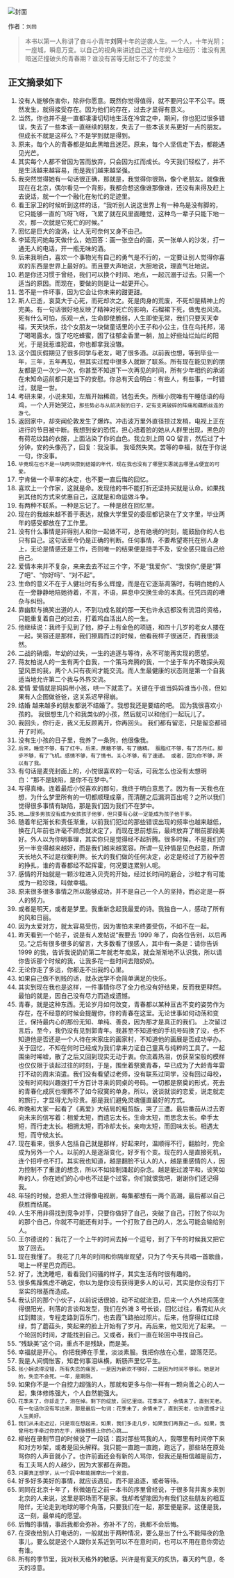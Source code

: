 ![封面](http://oo5edb6t9.bkt.clouddn.com/14918141562694.jpg)

作者：`刘同`

> 本书以第一人称讲了奋斗小青年**刘同**十年的逆袭人生。一个人，十年光阴；一座城，瞬息万变。以自己的视角来讲述自己这十年的人生经历：谁没有黑暗迷茫撞破头的青春期？谁没有苦等无耐忘不了的恋爱？

## 正文摘录如下

1. 没有人能够伤害你，除非你愿意。既然你觉得值得，就不要问公平不公平。既然发生，就得接受存在。因为他们的存在，过去才显得有意义。
2. 当然，你也并不是一直都凄凄切切地生活在冷宫之中，期间，你也犯过很多错误，失去了一些本该一直继续的朋友，失去了一些本该关系更好一点的朋友。 但成长不就是这样么？不是学到就是得到。
3. 原来，每个人的青春都是如此黑暗且迷茫。原来，每个人坚信走下去，都能遇见光芒。
4. 其实每个人都不曾因为苦而放弃，只会因为扛而成长。今天我们轻松了，并不是生活越来越容易，而是我们越来越坚强。
5. 我突然觉得她有一句话很正确，那就是，我觉得你很熟，像个老朋友。就像我现在在北京，偶尔看见一个背影，我都会想这像谁那像谁，还没有来得及赶上去说话，就一个一个融化在匆忙的足迹里。
6. 看王家卫的时候听到这样的话，“我听别人说这世界上有一种鸟是没有脚的，它只能够一直的飞呀飞呀，飞累了就在风里面睡觉，这种鸟一辈子只能下地一次，那一次就是它死亡的时候。”
7. 回忆是巨大的漩涡，让人无可奈何又身不由己。
8. 李延亮问她每天做什么，她回答：画一张空白的画，买一张单人的沙发，打一通无人的电话，开一瓶无味的酒。
9. 后来我明白，喜欢一个事物光有自己的勇气是不行的，一定要让别人觉得你喜欢的东西是世界上最好的。而且要大声地说，大胆地说，理直气壮地说。
10. 若是你还习惯于曾经，我们可以换个时间、地点，一起沉溺于过去。只需一个适当的原因。而现在，要做的则是让一起更开心。
11. 苦不是一件坏事，因为它会让你未来的甜更甜。
12. 斯人已逝，哀莫大于心死，而死却次之。死是肉身的荒废，不死却是精神上的完美。有一句话很好地反映了精神对死亡的影响，石榴裙下死，做鬼也风流。死有什么可怕，乐观一点，生命即使脆弱，人生即使无常，我们只要天天幸福，天天快乐，找个女朋友一块做童话里的小王子和小公主，住在乌托邦，渴了喝喝露水，饿了吃吃蜂蜜，困了往郁金香里一躺，加上好些灿烂灿烂的阳光，于是我惹谁犯谁，你也都拿我没辙。
13. 这个国庆假期见了很多同学与老友，喝了很多酒。以前我也想，等到毕业一年，三年，五年再见，但其实过程中很多人就断了联系。所有现在能见到的朋友都是见一次少一次，你甚至不知道下一次再见的时间，所有少年相约的承诺在未知命运前都只是当下的安慰。你总有天会明白：有些人，有些事，一时错过，就是一世。
14. 考研未果，小说未知，左眉开始稀疏，钱包丢失。所租小院唯有午睡低语的母鸡，一个人开始哭泣，`那些势必与从前决裂的日子，定有支离破碎的阵痛和藕断丝连的游弋。`
15. 返回家中，却突闻伦敦发生了爆炸。冲击波万里外直径掠过发梢，电视上正在进行的节目被中断。我想到安的恐慌，担心捂着脸的她从人群里出现，黑色的有荷花纹路的衣服，上面沾染了你的血色。我立刻上网 QQ 留言，然后过了十分钟，安的头像亮了，回复：我没事。 我哑然失笑。苦等的幸福，就在于你说一句，你没事。
16. `毕竟现在也不是一块两块攒到结婚的年代，现在我也没有了哪里实惠就去哪里占便宜的可爱。`
17. 宁肯做一个草率的决定，也不要一直后悔的回忆。
18. 喜欢上一个作家，这就是命。发现他的书不能打折还坚持买就是认命。如果找到其他的方式来优惠自己，这就是和命运做斗争。
19. 有两种不联系。一种是忘记了。一种是放在回忆里。
20. 现在的我越来越不善于表达，就像大学里受的委屈都记录在了文字里，毕业两年的感受都放在了工作里。
21. 没有什么事情是非得别人和你一起做不可，总有绝境的时刻，能鼓励你的人也只有自己。这句话至今仍是正确的判断。任何事情，不要希望寄托在别人身上，无论是情感还是工作，否则唯一的结果便是措手不及，安全感只能自己给自己。
22. 爱情本来并不复杂，来来去去不过三个字，不是“我爱你”、“我恨你”,便是“算了吧”、“你好吗”、“对不起”。
23. 生命的意义不在于人健壮时有多么辉煌，而是在它逐渐凋落时，有明白她的人在一旁静静地陪她待着，不言，不语，屏息中交换生命的本真。任凭四周的嘈杂与纠纷。
24. 靠幽默与搞笑出道的人，不到功成名就的那一天也许永远都没有流泪的资格，只能重复着自己的过去，打着鸡血活出人的一生。
25. 他继续说：我终于见到了他，脖子上有金色的项链，和四十几岁的老女人搂在一起，笑容还是那样，我们擦肩而过的时候，他看我样子很迷茫，而我很淡然。
26. 二战的硝烟，年幼的过失，一生的追逐与等待，永不可能再实现的愿望。
27. 蒋友柏说人的一生有两个自我，一个策马奔腾的我，一个坐于车内不敢探头观望风景的我，两个人只有夜间才能交流。而人生最健康的状态则是第一个自我适当地允许第二个我与外界交流。
28. 爱情 爱情就是妈妈带小孩，哄一下就乖了。关键在于谁当妈妈谁当小孩，但如果有人企图做爸爸，这关系迟早得崩。
29. 结婚 越来越多的朋友都说不结婚了。我想我还是要结的吧。 因为我很喜欢小孩的。 我很想生几个和我类似的小孩，然后就可以和他们一起玩儿了。
30. 我回头，你行走，我义无反顾离开，你再回头。 我们都有留恋，只是留恋都错开了时间。
31. 没有生小孩的日子里，我养了一条狗，他很像我。
32. `后来，睡觉不够，有了红牛。后来，蔗糖不够，有了糖精。 胭脂红不够，有了苏丹红。脚步不够，有了飞机。感情不够，有了情书。关心不够，有了速递。 或者，因为你不够，所以有了我。`
33. 有句话是麦兜封面上的，小悦很喜欢的一句话，可我怎么也没有太想明白：“那不是缺陷，是你不在梦中。”
34. 写得真棒。连着最后小悦喜欢的那句，我终于明白意思了。因为有一天我也在想，为什么梦里所有的一切都顺理成章，而清醒之后漏洞百出呢？之所以我们觉得很多事情有缺陷，那是我们因为我们不在梦中。
35. `她……很多男孩没有成为女孩孩子他爹，但只要有心就一定能成为孩子他干爹。`
36. 随着年纪渐长和责任渐重，以前我们犯过的那些错误出现的频率也越来越低，换在几年前也许毫不顾虑就决定了，而现在思前想后，最终放弃了眼前那段美好。外人以为你明事理，其实你只是觉得经不起折腾。很多时候，不是我们的另一半变得越来越好，而是我们越来越宽容。所谓一见钟情是见色起意，所谓天长地久不过是权衡利弊。长大的我们做的任何决定，必定是经过了万般辛苦的挣扎，谁的青春都经不起挥霍，何况要连累别人呢。
37. 感情的开始就是一颗沙粒进入贝壳的开始，经过长时间的磨合，沙粒才有可能成为一粒珍珠，叫做幸福。
38. 原来很多很多事情之所以能够成功，并不是自己一个人的坚持，而必定是一群人的努力。
39. 或者是明天，或者是梦里。我重新念起我最爱的诗。我独自一人，感动了所有的风和日丽。
40. 因为太爱对方，就太容易受伤，因为害怕未来终要受伤，不如不在一起。
41. 昨天看到一个帖子，说是有人发帖说“我要去 1999 年了，向各位告别，以后再见。”之后有很多很多的留言，大多数看了很感人，其中有一条是：请你告诉 1999 的我，告诉我说奶奶第二年就老年痴呆，就会渐渐地不认识我，所以请你告诉那个时候的我，让我多花一些时间去陪奶奶。
42. 无论你走了多远，你都走不出我的心里。
43. 如果自己做不到贱的话，就永远学不会简单满足的快乐。
44. 其实到现在我也是这样，一件事情你尽了全力也没有好结果，反而我更释然。最怕的就是，因自己没有尽力而造成遗憾。
45. 青春，就是这种东西。无论岁月如何改变，青春都以某种亘古不变的姿势作为存在，在不经意的时候会提醒你，你的青春在这里。无论世事如何动荡和变迁，保持最内心的那份无知、单纯、善良，因为那才是真正的我们。 上次留过言后，至今，我仍没有见到郭青年。我甚至不知道他的手机号码换了没，也不知道他是否还是一个人待在宋家庄的画家村，不知道他的画展是否成功举办。关于回忆，不知在何时已经成为我们拿来力证自己童真与纯粹的工具了。一起围坐时唏嘘，散了之后又回到现实无动于衷。你流着热泪，仿获至宝般的模样也仅仅限于谈起过往的时刻，于是，围坐着祭奠青春，早已成为了大龄青年雷打不动的周末消遣。我们没有看望过老师，没有联系过同学，没有回过母校，没有时间和兴趣拨打千方百计寻来的同桌的号码。一切都是祭奠的形式，死去的青春化成灰也埋葬不了如今寂寞的单身。所以，说谈就谈的恋爱，说走就走的旅行，才显得尤为珍贵。那是我们避免灵魂僵直最好的方式。
46. 昨晚和大家一起看了《离爱》大结局的粗剪版，哭了三遭。最后番茄从过去寄向未来的信写着：相爱太短，而遗忘太长。生命太短，而思念太长。牵手太短，而行走太长。相拥太短，而冷却太长。亲吻太短，而回味太长。相遇太短，而守候太长。
47. 现在看来，很多人包括自己就是那样，好起来时，温顺得不行，翻脸时，完全成为另外一个人。以前的人是逐渐变化，好歹有个变。现在的人是直接死机，连个招呼也不打。其实我也知道，越是翻脸不认人的人，越是重感情的人，因为控制不了重逢的想念，所以不如抑制涌起的杂念。越是能过渡平和，谈笑如昨的人，你在她们的心中也不过是个过客。你们就恨我吧，谢谢你们还记得我。
48. 年轻的时候，总把人生过得像电视剧，每集都想有一两个高潮，最后都以自己获胜而结尾。
49. 人生不用非得找到竞争对手，只要你做好了自己，突破了自己，打败了你以为的那个自己，你就不可能还有对手。一个打败了自己的人，怎么可能会输给别人。
50. 王尔德说的：我花了一个上午的时间去掉一个逗号，到了下午的时候我又把它放了回去。
51. 现在我懂了。 我花了几年的时间和你隔岸观望，只为了今天与共唱一首歌曲，喝上一杯星巴克而已。
52. 好了，洗洗睡吧，看看我们闷骚的样子，其实生活有时很有趣的。
53. 很多焦躁焦虑不确定，你以为是你没有获得更多人的认可，其实是你没有打下坚实的根基而造成。
54. 我认识的那个小伙子，以前说话很娘，动不动就流泪，后来一个人外地闯荡变得很阳光，利落的言谈和发型，我们在外滩 3 号长谈，回忆过往，看霓虹从火红到黯淡，专程走路到百乐门，也去霞飞路拍过照片。后来，他穿得红红绿绿，剪了蘑菇头，笑起来的脸上开始有了岁月。再后来，他又阳光了起来。 一个轮回的时间，才能找到自己。又或者，我们一直在轮回中寻找自己。
55. “残缺美”这个词，重点不是残缺，而是美。
56. 幸福就是开心。 你把我捧在手里，淡淡素服。我把你放在心里，碧落茫茫。
57. 我是人间惆怅客，知君何事泪纵横，断肠声里忆平生。
58. `张小娴说得没错，所有失恋的痛苦，一是因为新欢不够好，二是因为时间不够长。她是对的，失恋不会死。一年，是期限。`
59. 如果你不是一个自控力超强的人，那就和更多与你一样有一颗向善之心的人一起，集体修炼强大，个人自然能强大。
60. `花季未了，你却走了，泪在掉。剩下的绽放，回忆里烧。花季未了，余情未了，直到天老。 有一句话你没有写出来，那是最后一句词：花季未了，余情未了，直到天老，也许遗憾才让人生美好。`
61. `我们从未走近过，只是现在想起来，如果，我们多走几步，如果我们再靠近一点。如果，我曾用右手牵过你的左手，用脉搏搭上你的心跳……`
62. 柳岩在录制节目的时候说了一段话：面对那些骂我的人，我哪里有时间停下来和对方吵架，或者是回头解释。我只能一直跑一直跑，跑远了，那些站在原处骂你的人声音就小了。也许前面还会有新的人骂你，但我还是相信越是前方，有工夫骂人的人越少，因为大家都在奔跑。
63. `只要真正想学，从一个屁中都能揣摩出一个发音。`
64. 好多好多美好的事情，就应该遇见，而不是追逐，或者等待。
65. 同同在北京十年了，秋微姐在之前一本书的序里曾经说，于很多背井离乡来到北京的人来说，这里是职场而不是家。我却希望能因为有我们这些朋友的相互陪伴，无论走到地球的哪个角落，只要我们在一起，那里便是家。这便是我，这一刻，最单纯的愿望。
66. 后悔的事情，事后我都会弥补。弥补不了的，我都不会后悔。
67. 在深夜给别人打电话的，一般就出于两种情况，要么是出了什么不能隔夜的急事儿，要么就是这个人跟你关系近到可以不在意时间，也可以不用在意你旁边有谁。
68. 所有的季节里，我对秋天格外的敏感。兴许是有夏天的炙热，春天的气息，冬天的凉意。

